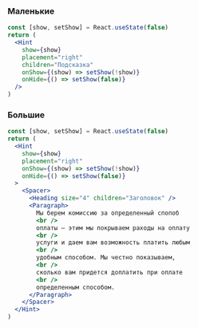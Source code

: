 ### Маленькие

```jsx {"id":"small","actions":[{"action":"click","selector":"svg","wait":300,"preview":"[role=tooltip]"}]}
const [show, setShow] = React.useState(false)
return (
  <Hint
    show={show}
    placement="right"
    children="Подсказка"
    onShow={(show) => setShow(!show)}
    onHide={() => setShow(false)}
  />
)
```

### Большие

```jsx {"id":"large","actions":[{"action":"click","selector":"svg","wait":300,"preview":"[role=tooltip]"}]}
const [show, setShow] = React.useState(false)
return (
  <Hint
    show={show}
    placement="right"
    onShow={(show) => setShow(!show)}
    onHide={() => setShow(false)}
  >
    <Spacer>
      <Heading size="4" children="Заголовок" />
      <Paragraph>
        Мы берем комиссию за определенный спопоб
        <br />
        оплаты — этим мы покрываем раходы на оплату
        <br />
        услуги и даем вам возможность платить любым
        <br />
        удобным способом. Мы честно показываем,
        <br />
        сколько вам придется доплатить при оплате
        <br />
        определенным способом.
      </Paragraph>
    </Spacer>
  </Hint>
)
```
